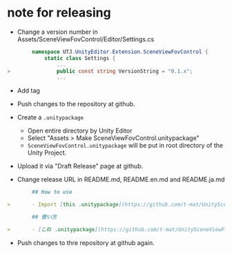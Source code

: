 ﻿# note for releasing

- Change a version number in Assets/SceneViewFovControl/Editor/Settings.cs

```C#
        namespace UTJ.UnityEditor.Extension.SceneViewFovControl {
            static class Settings {
                ...
>               public const string VersionString = "0.1.x";
                ...
```

- Add tag

- Push changes to the repository at github.

- Create a `.unitypackage`
  - Open entire directory by Unity Editor
  - Select "Assets > Make SceneViewFovControl.unitypackage"
  - `SceneViewFovControl.unitypackage` will be put in root directory of the Unity Project.

- Upload it via "Draft Release" page at github.

- Change release URL in README.md, README.en.md and README.ja.md

```Markdown
        ## How to use

>       - Import [this .unitypackage](https://github.com/t-mat/UnitySceneViewFovControl/releases/download/0.1.6/SceneViewFovControl.unitypackage) to your Unity project.
```

```Markdown
        ## 使い方

>       - [この .unitypackage](https://github.com/t-mat/UnitySceneViewFovControl/releases/download/0.1.6/SceneViewFovControl.unitypackage) を Unity プロジェクトにインポートします
```

- Push changes to thre repository at github again.

